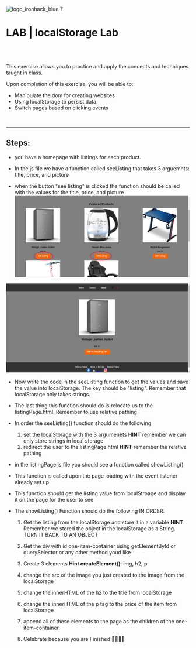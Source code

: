 ![logo_ironhack_blue 7](https://user-images.githubusercontent.com/23629340/40541063-a07a0a8a-601a-11e8-91b5-2f13e4e6b441.png)



# LAB | localStorage Lab

<br>

<br>


  This exercise allows you to practice and apply the concepts and techniques taught in class. 

  Upon completion of this exercise, you will be able to:

  - Manipulate the dom for creating websites
  - Using localStorage to persist data
  - Switch pages based on clicking events

<br>
  <hr> 

  
  ## Steps:
- you have a homepage with listings for each product.

- In the js file we have a function called seeListing that takes 3 arguemnts:
 title, price, and picture

- when the button "see listing" is clicked the function should be called with the values for the title, price, and picture
![alt text](<Screenshot 2024-06-17 220632-1.png>)

![alt text](<Screenshot 2024-06-17 220649.png>)

- Now write the code in the seeListing function to get the values and save the value into localStorage. The key should be "listing". Remember that localStorage only takes strings.


- The last thing this function should do is relocate us to the listingPage.html. Remember to use relative pathing

- In order the seeListing() function should do the following

    1. set the localStorage with the 3 argumenets **HINT** remember we can only store strings in local storage
    2. redirect the user to the listingPage.html **HINT** remember the relative pathing


- in the listingPage.js file you should see a function called showListing()

- This function is called upon the page loading with the event listener already set up

- This function should get the listing value from localStroage and display it on the page for the user to see

- The showListing() Function should do the following IN ORDER:

    1. Get the listing from the localStorage and store it in a variable **HINT** Remember we stored the object in the localStorage as a String. TURN IT BACK TO AN OBJECT

    2. Get the div with id one-item-container using getElementById or querySelector or any other method youd like

    3. Create 3 elements **Hint createElement()**: img, h2, p

    4. change the src of the image you just created to the image from the localStorage

    5. change the innerHTML of the h2 to the title from localStorage

    6. change the innerHTML of the p tag to the price of the item from localStorage

    7. append all of these elements to the page as the children of the one-item-container.

    8. Celebrate because you are Finished 🎉🥳💃🕺
